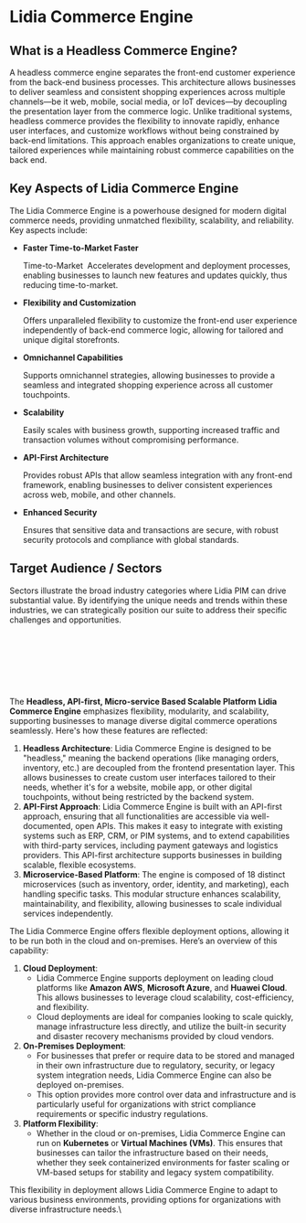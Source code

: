 # Lidia Commerce Engine

## What is a Headless Commerce Engine?

A headless commerce engine separates the front-end customer experience from the back-end business processes. This architecture allows businesses to deliver seamless and consistent shopping experiences across multiple channels—be it web, mobile, social media, or IoT devices—by decoupling the presentation layer from the commerce logic. Unlike traditional systems, headless commerce provides the flexibility to innovate rapidly, enhance user interfaces, and customize workflows without being constrained by back-end limitations. This approach enables organizations to create unique, tailored experiences while maintaining robust commerce capabilities on the back end.

## Key Aspects of Lidia Commerce Engine

The Lidia Commerce Engine is a powerhouse designed for modern digital commerce needs, providing unmatched flexibility, scalability, and reliability. Key aspects include:

*   **Faster Time-to-Market Faster**&#x20;

    Time-to-Market  Accelerates development and deployment processes, enabling businesses to launch new features and updates quickly, thus reducing time-to-market.
*   **Flexibility and Customization**&#x20;

    Offers unparalleled flexibility to customize the front-end user experience independently of back-end commerce logic, allowing for tailored and unique digital storefronts.&#x20;
*   **Omnichannel Capabilities**&#x20;

    Supports omnichannel strategies, allowing businesses to provide a seamless and integrated shopping experience across all customer touchpoints.&#x20;
*   **Scalability**

    Easily scales with business growth, supporting increased traffic and transaction volumes without compromising performance.&#x20;
*   **API-First Architecture**&#x20;

    Provides robust APIs that allow seamless integration with any front-end framework, enabling businesses to deliver consistent experiences across web, mobile, and other channels.&#x20;
*   **Enhanced Security**&#x20;

    Ensures that sensitive data and transactions are secure, with robust security protocols and compliance with global standards.

## **Target Audience / Sectors**

Sectors illustrate the broad industry categories where Lidia PIM can drive substantial value. By identifying the unique needs and trends within these industries, we can strategically position our suite to address their specific challenges and opportunities.

<div>

<figure><img src="../../.gitbook/assets/1 (1).png" alt=""><figcaption></figcaption></figure>

 

<figure><img src="../../.gitbook/assets/2 (1).png" alt=""><figcaption></figcaption></figure>

 

<figure><img src="../../.gitbook/assets/5 (1).png" alt=""><figcaption></figcaption></figure>

 

<figure><img src="../../.gitbook/assets/6 (1).png" alt=""><figcaption></figcaption></figure>

</div>

<div>

<figure><img src="../../.gitbook/assets/3 (1).png" alt=""><figcaption></figcaption></figure>

 

<figure><img src="../../.gitbook/assets/4 (1).png" alt=""><figcaption></figcaption></figure>

 

<figure><img src="../../.gitbook/assets/7 (1).png" alt=""><figcaption></figcaption></figure>

 

<figure><img src="../../.gitbook/assets/8 (1).png" alt=""><figcaption></figcaption></figure>

</div>

The **Headless, API-first, Micro-service Based Scalable Platform** **Lidia Commerce Engine** emphasizes flexibility, modularity, and scalability, supporting businesses to manage diverse digital commerce operations seamlessly. Here's how these features are reflected:

1. **Headless Architecture**: Lidia Commerce Engine is designed to be "headless," meaning the backend operations (like managing orders, inventory, etc.) are decoupled from the frontend presentation layer. This allows businesses to create custom user interfaces tailored to their needs, whether it's for a website, mobile app, or other digital touchpoints, without being restricted by the backend system​​.&#x20;
2. **API-First Approach**: Lidia Commerce Engine is built with an API-first approach, ensuring that all functionalities are accessible via well-documented, open APIs. This makes it easy to integrate with existing systems such as ERP, CRM, or PIM systems, and to extend capabilities with third-party services, including payment gateways and logistics providers. This API-first architecture supports businesses in building scalable, flexible ecosystems​​.
3. **Microservice-Based Platform**: The engine is composed of 18 distinct microservices (such as inventory, order, identity, and marketing), each handling specific tasks. This modular structure enhances scalability, maintainability, and flexibility, allowing businesses to scale individual services independently.&#x20;

The Lidia Commerce Engine offers flexible deployment options, allowing it to be run both in the cloud and on-premises. Here’s an overview of this capability:

1. **Cloud Deployment**:
   * Lidia Commerce Engine supports deployment on leading cloud platforms like **Amazon AWS**, **Microsoft Azure**, and **Huawei Cloud**. This allows businesses to leverage cloud scalability, cost-efficiency, and flexibility.
   * Cloud deployments are ideal for companies looking to scale quickly, manage infrastructure less directly, and utilize the built-in security and disaster recovery mechanisms provided by cloud vendors.
2. **On-Premises Deployment**:
   * For businesses that prefer or require data to be stored and managed in their own infrastructure due to regulatory, security, or legacy system integration needs, Lidia Commerce Engine can also be deployed on-premises.
   * This option provides more control over data and infrastructure and is particularly useful for organizations with strict compliance requirements or specific industry regulations.
3. **Platform Flexibility**:
   * Whether in the cloud or on-premises, Lidia Commerce Engine can run on **Kubernetes** or **Virtual Machines (VMs)**. This ensures that businesses can tailor the infrastructure based on their needs, whether they seek containerized environments for faster scaling or VM-based setups for stability and legacy system compatibility.

This flexibility in deployment allows Lidia Commerce Engine to adapt to various business environments, providing options for organizations with diverse infrastructure needs​​​.\
